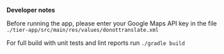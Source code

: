 **Developer notes**

Before running the app, please enter your Google Maps API key in the file `./tier-app/src/main/res/values/donottranslate.xml`

For full build with unit tests and lint reports run `./gradle build`
